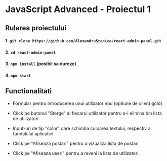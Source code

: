 # JavaScript Advanced - Proiectul 1

## Rularea proiectului

#### 1. `git clone https://github.com/AlexandruStanica/react-admin-panel.git`

#### 2. `cd react-admin-panel`

#### 3. `npm install` (posibil sa dureze)

#### 4. `npm start`

## Functionalitati

* Formular pentru introducerea unui utilizator nou (optiune de client gold)

* Click pe butonul "Sterge" al fiecarui utilizator pentru a-l elimina din lista de utilizatori

* Input-uri de tip "color" care schimba culoarea textului, respectiv a fundalului aplicatiei

* Click pe "Afiseaza postari" pentru a vizualiza lista de postari

* Click pe "Afiseaza useri" pentru a reveni la lista de utilizatori

